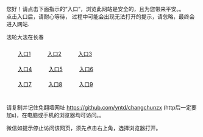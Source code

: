 您好！请点击下面指示的“入口”，浏览此网站是安全的，且为您带来平安。。 <br/>
点击入口后，请耐心等待， 过程中可能会出现无法打开的提示，请忽略，最终会进入网站. </br>

法轮大法在长春<br/>
<div style="padding:10px"><a style="margin:20px" target="_blank" href="https://d3bfzm149bw4v7.cloudfront.net/2Qpsp?ryikrwl" id="ccLink1" rel="nofollow">入口1</a> <a target="_blank" style="margin:20px" href="https://d3msceikz0qsi6.cloudfront.net/2Qpsp?okzdswxe" id="ccLink2" rel="nofollow">入口2</a> <a style="margin:20px" target="_blank" href="https://d3t9ezapz3l7bo.cloudfront.net/2Qpsp?kjqah" id="ccLink3" rel="nofollow">入口3</a></div>

<div style="padding:10px" ><a style="margin:20px" target="_blank" href="https://d3bfzm149bw4v7.cloudfront.net/2Qpsp?ryikrwl" id="ccLink4" rel="nofollow">入口4</a> <a style="margin:20px" href="https://d3msceikz0qsi6.cloudfront.net/2Qpsp?okzdswxe" target="_blank" id="ccLink5" rel="nofollow">入口5</a> <a style="margin:20px" href="https://d3t9ezapz3l7bo.cloudfront.net/2Qpsp?kjqah" target="_blank" id="ccLink6" rel="nofollow">入口6</a></div>

<div style="padding:10px"><a style="margin:20px" target="_blank" href="https://d3bfzm149bw4v7.cloudfront.net/2Qpsp?ryikrwl" id="ccLink7" rel="nofollow">入口7</a> <a style="margin:20px" href="https://d3msceikz0qsi6.cloudfront.net/2Qpsp?okzdswxe" target="_blank" id="ccLink8" rel="nofollow">入口8</a> <a style="margin:20px" target="_blank" href="https://d3t9ezapz3l7bo.cloudfront.net/2Qpsp?kjqah" id="ccLink9" rel="nofollow">入口9</a></div>

<br/>



请复制并记住免翻墙网址 https://github.com/yntd/changchunzx (http后一定要加s)，在电脑或手机的浏览器均可访问。。<br/>

微信如提示停止访问该网页，须先点击右上角，选择浏览器打开。
